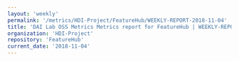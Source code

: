 ```yaml
---
layout: 'weekly'
permalink: '/metrics/HDI-Project/FeatureHub/WEEKLY-REPORT-2018-11-04'
title: 'DAI Lab OSS Metrics Metrics report for FeatureHub | WEEKLY-REPORT-2018-11-04'
organization: 'HDI-Project'
repository: 'FeatureHub'
current_date: '2018-11-04'
---
```

